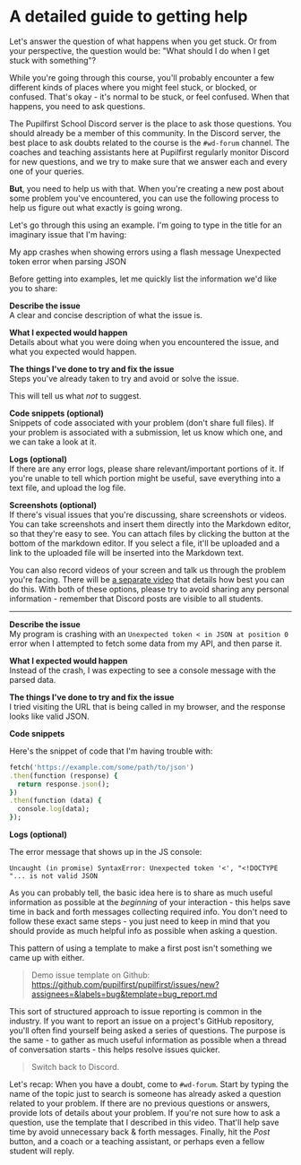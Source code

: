 # A detailed guide to getting help

Let's answer the question of what happens when you get stuck. Or from your perspective, the question would be: "What should I do when I get stuck with something"?

While you're going through this course, you'll probably encounter a few different kinds of places where you might feel stuck, or blocked, or confused. That's okay - it's normal to be stuck, or feel confused. When that happens, you need to ask questions.

The Pupilfirst School Discord server is the place to ask those questions. You should already be a member of this community. In the Discord server, the best place to ask doubts related to the course is the `#wd-forum` channel. The coaches and teaching assistants here at Pupilfirst regularly monitor Discord for new questions, and we try to make sure that we answer each and every one of your queries.

**But**, you need to help us with that. When you're creating a new post about some problem you've encountered, you can use the following process to help us figure out what exactly is going wrong.

Let's go through this using an example. I'm going to type in the title for an imaginary issue that I'm having:

My app crashes when showing errors using a flash message
Unexpected token error when parsing JSON

Before getting into examples, let me quickly list the information we'd like you to share:

**Describe the issue**\
A clear and concise description of what the issue is.

**What I expected would happen**\
Details about what you were doing when you encountered the issue, and what you expected would happen.

**The things I've done to try and fix the issue**\
Steps you've already taken to try and avoid or solve the issue.

This will tell us what _not_ to suggest.

**Code snippets (optional)**\
Snippets of code associated with your problem (don't share full files). If your problem is associated with a submission, let us know which one, and we can take a look at it.

**Logs (optional)**\
If there are any error logs, please share relevant/important portions of it. If you're unable to tell which portion might be useful, save everything into a text file, and upload the log file.

**Screenshots (optional)**\
If there's visual issues that you're discussing, share screenshots or videos. You can take screenshots and insert them directly into the Markdown editor, so that they're easy to see. You can attach files by clicking the button at the bottom of the markdown editor. If you select a file, it'll be uploaded and a link to the uploaded file will be inserted into the Markdown text.

You can also record videos of your screen and talk us through the problem you're facing. There will be [a separate video](./video_recording.md) that details how best you can do this. With both of these options, please try to avoid sharing any personal information - remember that Discord posts are visible to all students.

---

**Describe the issue**\
My program is crashing with an `Unexpected token < in JSON at position 0` error when I attempted to fetch some data from my API, and then parse it.

**What I expected would happen**\
Instead of the crash, I was expecting to see a console message with the parsed data.

**The things I've done to try and fix the issue**\
I tried visiting the URL that is being called in my browser, and the response looks like valid JSON.

**Code snippets**

Here's the snippet of code that I'm having trouble with:

```ruby
fetch('https://example.com/some/path/to/json')
.then(function (response) {
  return response.json();
})
.then(function (data) {
  console.log(data);
});
```

**Logs (optional)**

The error message that shows up in the JS console:

```
Uncaught (in promise) SyntaxError: Unexpected token '<', "<!DOCTYPE "... is not valid JSON
```

As you can probably tell, the basic idea here is to share as much useful information as possible at the _beginning_ of your interaction - this helps save time in back and forth messages collecting required info. You don't need to follow these exact same steps - you just need to keep in mind that you should provide as much helpful info as possible when asking a question.

This pattern of using a template to make a first post isn't something we came up with either.

> Demo issue template on Github: https://github.com/pupilfirst/pupilfirst/issues/new?assignees=&labels=bug&template=bug_report.md

This sort of structured approach to issue reporting is common in the industry. If you want to report an issue on a project's GitHub repository, you'll often find yourself being asked a series of questions. The purpose is the same - to gather as much useful information as possible when a thread of conversation starts - this helps resolve issues quicker.

> Switch back to Discord.

Let's recap: When you have a doubt, come to `#wd-forum`. Start by typing the name of the topic just to search is someone has already asked a question related to your problem. If there are no previous questions or answers, provide lots of details about your problem. If you're not sure how to ask a question, use the template that I described in this video. That'll help save time by avoid unnecessary back & forth messages. Finally, hit the _Post_ button, and a coach or a teaching assistant, or perhaps even a fellow student will reply.

